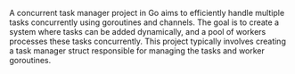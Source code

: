  A concurrent task manager project in Go aims to 
efficiently handle multiple tasks concurrently using 
goroutines and channels. The goal is to create a system 
where tasks can be added dynamically, and a pool of workers 
processes these tasks concurrently. This project typically 
involves creating a task manager struct responsible for 
managing the tasks and worker goroutines. 
